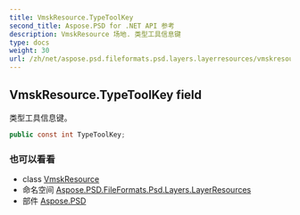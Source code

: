 ```yaml
---
title: VmskResource.TypeToolKey
second_title: Aspose.PSD for .NET API 参考
description: VmskResource 场地. 类型工具信息键
type: docs
weight: 30
url: /zh/net/aspose.psd.fileformats.psd.layers.layerresources/vmskresource/typetoolkey/
---
```

## VmskResource.TypeToolKey field

类型工具信息键。

```csharp
public const int TypeToolKey;
```

### 也可以看看

* class [VmskResource](../)
* 命名空间 [Aspose.PSD.FileFormats.Psd.Layers.LayerResources](../../vmskresource/)
* 部件 [Aspose.PSD](../../../)


